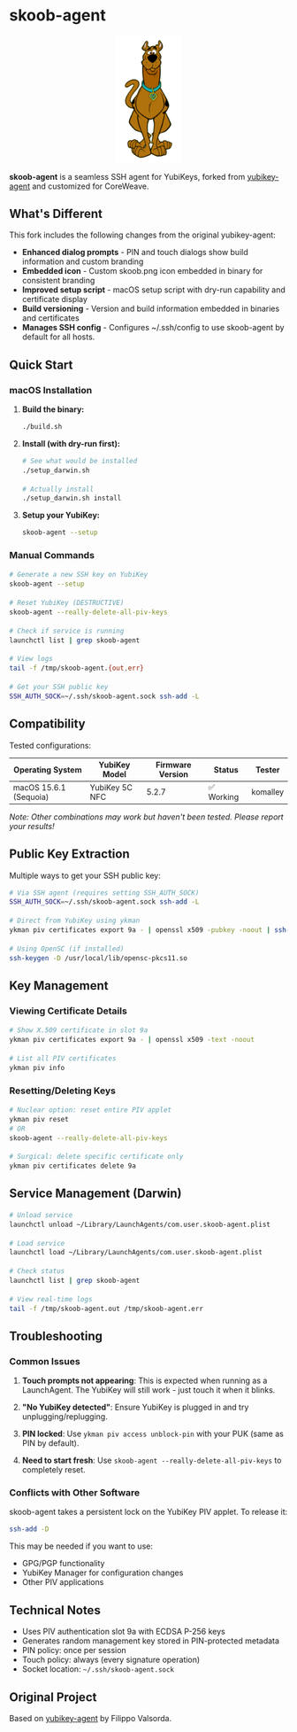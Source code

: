 # skoob-agent

<div align="center">
  <img src="skoob.png" alt="skoob-agent" width="120">
</div>

**skoob-agent** is a seamless SSH agent for YubiKeys, forked from [yubikey-agent](https://github.com/FiloSottile/yubikey-agent) and customized for CoreWeave.

## What's Different

This fork includes the following changes from the original yubikey-agent:

- **Enhanced dialog prompts** - PIN and touch dialogs show build information and custom branding
- **Embedded icon** - Custom skoob.png icon embedded in binary for consistent branding
- **Improved setup script** - macOS setup script with dry-run capability and certificate display
- **Build versioning** - Version and build information embedded in binaries and certificates
- **Manages SSH config** - Configures ~/.ssh/config to use skoob-agent by default for all hosts.

## Quick Start

### macOS Installation

1. **Build the binary:**
   ```bash
   ./build.sh
   ```

2. **Install (with dry-run first):**
   ```bash
   # See what would be installed
   ./setup_darwin.sh
   
   # Actually install
   ./setup_darwin.sh install
   ```

3. **Setup your YubiKey:**
   ```bash
   skoob-agent --setup
   ```


### Manual Commands

```bash
# Generate a new SSH key on YubiKey
skoob-agent --setup

# Reset YubiKey (DESTRUCTIVE)
skoob-agent --really-delete-all-piv-keys

# Check if service is running  
launchctl list | grep skoob-agent

# View logs
tail -f /tmp/skoob-agent.{out,err}

# Get your SSH public key
SSH_AUTH_SOCK=~/.ssh/skoob-agent.sock ssh-add -L
```



## Compatibility

Tested configurations:

| Operating System | YubiKey Model | Firmware Version | Status | Tester | 
|------------------|---------------|------------------|--------| -- |
| macOS 15.6.1 (Sequoia) | YubiKey 5C NFC | 5.2.7 | ✅ Working | komalley |


*Note: Other combinations may work but haven't been tested. Please report your results!*

## Public Key Extraction

Multiple ways to get your SSH public key:

```bash
# Via SSH agent (requires setting SSH_AUTH_SOCK)
SSH_AUTH_SOCK=~/.ssh/skoob-agent.sock ssh-add -L

# Direct from YubiKey using ykman
ykman piv certificates export 9a - | openssl x509 -pubkey -noout | ssh-keygen -i -m PKCS8 -f /dev/stdin

# Using OpenSC (if installed)
ssh-keygen -D /usr/local/lib/opensc-pkcs11.so
```

## Key Management

### Viewing Certificate Details
```bash
# Show X.509 certificate in slot 9a
ykman piv certificates export 9a - | openssl x509 -text -noout

# List all PIV certificates
ykman piv info
```

### Resetting/Deleting Keys
```bash
# Nuclear option: reset entire PIV applet
ykman piv reset
# OR
skoob-agent --really-delete-all-piv-keys

# Surgical: delete specific certificate only  
ykman piv certificates delete 9a
```

## Service Management (Darwin)

```bash
# Unload service
launchctl unload ~/Library/LaunchAgents/com.user.skoob-agent.plist

# Load service
launchctl load ~/Library/LaunchAgents/com.user.skoob-agent.plist

# Check status
launchctl list | grep skoob-agent

# View real-time logs
tail -f /tmp/skoob-agent.out /tmp/skoob-agent.err
```

## Troubleshooting

### Common Issues

1. **Touch prompts not appearing**: This is expected when running as a LaunchAgent. The YubiKey will still work - just touch it when it blinks.

2. **"No YubiKey detected"**: Ensure YubiKey is plugged in and try unplugging/replugging.

3. **PIN locked**: Use `ykman piv access unblock-pin` with your PUK (same as PIN by default).

4. **Need to start fresh**: Use `skoob-agent --really-delete-all-piv-keys` to completely reset.

### Conflicts with Other Software

skoob-agent takes a persistent lock on the YubiKey PIV applet. To release it:
```bash
ssh-add -D
```

This may be needed if you want to use:
- GPG/PGP functionality
- YubiKey Manager for configuration changes  
- Other PIV applications

## Technical Notes

- Uses PIV authentication slot 9a with ECDSA P-256 keys
- Generates random management key stored in PIN-protected metadata
- PIN policy: once per session
- Touch policy: always (every signature operation)
- Socket location: `~/.ssh/skoob-agent.sock`

## Original Project

Based on [yubikey-agent](https://github.com/FiloSottile/yubikey-agent) by Filippo Valsorda.